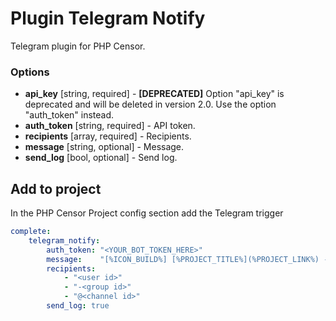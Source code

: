 Plugin Telegram Notify
======================

Telegram plugin for PHP Censor.

### Options

* **api_key** [string, required] - **[DEPRECATED]** Option "api_key" is deprecated and will be deleted in version 2.0. 
Use the option "auth_token" instead.
* **auth_token** [string, required] - API token.
* **recipients** [array, required] - Recipients.
* **message** [string, optional] - Message.
* **send_log** [bool, optional] - Send log.

Add to project
--------------

In the PHP Censor Project config section add the Telegram trigger

```yaml
complete:
    telegram_notify:
        auth_token: "<YOUR_BOT_TOKEN_HERE>"
        message:    "[%ICON_BUILD%] [%PROJECT_TITLE%](%PROJECT_LINK%) - [Build #%BUILD_ID%](%BUILD_LINK%) has finished for commit [%SHORT_COMMIT_ID% (%COMMITTER_EMAIL%)](%COMMIT_LINK%) on branch [%BRANCH%](%BRANCH_LINK%)"
        recipients:
            - "<user id>"
            - "-<group id>"
            - "@<channel id>"
        send_log: true
```
